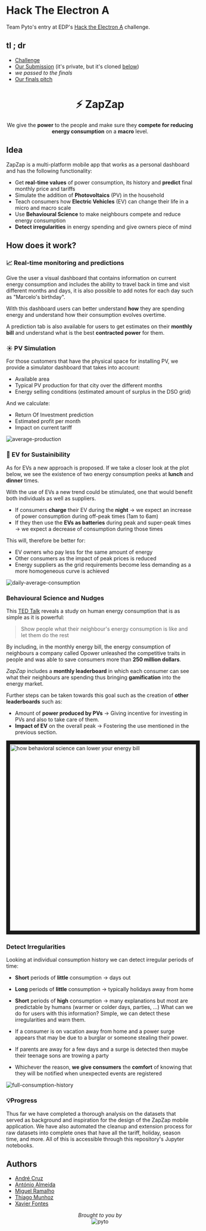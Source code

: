 # Hack The Electron A

Team Pyto's entry at EDP's [Hack the Electron A](https://taikai.network/edpdistribuicao/challenges/hacktheelectron-a) challenge.

## tl ; dr
- [Challenge](https://taikai.network/edpdistribuicao/challenges/hacktheelectron-a)
- [Our Submission](https://taikai.network/edpdistribuicao/challenges/hacktheelectron-a/projects/cjwdktnzs2eo00930yj1irauo) (it's private, but it's cloned [below](#️-zapzap))
- *we passed to the finals*
- [Our finals pitch](https://docs.google.com/presentation/d/1nGbbnWcQl8Q-Gz-yiQBqLTW_ecX0PUhEq6i-hfuOdhc/edit?usp=sharing)



<h1 align="center">⚡️ ZapZap</h1>
<p align="center">
  We give the <b>power</b> to the people and make sure they <b>compete for reducing energy consumption</b> on a <b>macro</b> level.
</p>
  
## Idea
ZapZap is a multi-platform mobile app that works as a personal dashboard and has the following functionality:

- Get **real-time values** of power consumption, its history and **predict** final monthly price and tariffs
- Simulate the addition of **Photovoltaics** (PV) in the household
- Teach consumers how **Electric Vehicles** (EV) can change their life in a micro and macro scale
- Use **Behavioural Science** to make neighbours compete and reduce energy consumption
- **Detect irregularities** in energy spending and give owners piece of mind

## How does it work?

### 📈 Real-time monitoring and predictions

Give the user a visual dashboard that contains information on current energy consumption and includes the ability to travel back in time and visit different months and days, it is also possible to add notes for each day such as "Marcelo's birthday".

With this dashboard users can better understand **how** they are spending energy and understand how their consumption evolves overtime.

A prediction tab is also available for users to get estimates on their **monthly bill** and understand what is the best **contracted power** for them.

### ☀️ PV Simulation

For those customers that have the physical space for installing PV, we provide a simulator dashboard that takes into account:

- Available area
- Typical PV production for that city over the different months
- Energy selling conditions (estimated amount of surplus in the DSO grid)

And we calculate:

- Return Of Investment prediction
- Estimated profit per month
- Impact on current tariff

![average-production](https://i.imgur.com/Qt8B0uu.jpg)

### 🔋 EV for Sustainibility

As for EVs a new approach is proposed. If we take a closer look at the plot below, we see the existence of two energy consumption peeks at **lunch** and **dinner** times.

With the use of EVs a new trend could be stimulated, one that would benefit both individuals as well as suppliers.

- If consumers **charge** their EV during the **night** -> we expect an increase of power consumption during off-peak times (1am to 6am)
- If they then use the **EVs as batteries** during peak and super-peak times -> we expect a decrease of consumption during those times

This will, therefore be better for:

- EV owners who pay less for the same amount of energy
- Other consumers as the impact of peak prices is reduced
- Energy suppliers as the grid requirements become less demanding as a more homogeneous curve is achieved

![daily-average-consumption](https://i.imgur.com/Luozk8Q.png)

### Behavioural Science and Nudges

This [TED Talk](https://www.ted.com/talks/alex_laskey_how_behavioral_science_can_lower_your_energy_bill?language=en) reveals a study on human energy consumption that is as simple as it is powerful:

> Show people what their neighbour's energy consumption is like and let them do the rest

By including, in the monthly energy bill, the energy consumption of neighbours a company called Opower unleashed the competitive traits in people and was able to save consumers more than **250 million dollars**.

*ZapZap* includes a **monthly leaderboard** in which each consumer can see what their neighbours are spending thus bringing **gamification** into the energy market.

Further steps can be taken towards this goal such as the creation of **other leaderboards** such as:

- Amount of **power produced by PVs** -> Giving incentive for investing in PVs and also to take care of them.
- **Impact of EV** on the overall peak -> Fostering the use mentioned in the previous section.

<a href="http://www.youtube.com/watch?feature=player_embedded&v=4cJ08wOqloc
" target="_blank"><img src="https://i.imgur.com/3n91iu3.jpg" 
alt="how behavioral science can lower your energy bill" width="500" border="10" /></a>

### Detect Irregularities

Looking at individual consumption history we can detect irregular periods of time:

- **Short** periods of **little** consumption -> days out
- **Long** periods of **little** consumption -> typically holidays away from home
- **Short** periods of **high** consumption -> many explanations but most are predictable by humans (warmer or colder days, parties, ...)
What can we do for users with this information? Simple, we can detect these irregularities and warn them.

- If a consumer is on vacation away from home and a power surge appears that may be due to a burglar or someone stealing their power.
- If parents are away for a few days and a surge is detected then maybe their teenage sons are trowing a party
- Whichever the reason, **we give consumers** the **comfort** of knowing that they will be notified when unexpected events are registered

![full-consumption-history](https://i.imgur.com/kfa9kst.png)

### 💡Progress
Thus far we have completed a thorough analysis on the datasets that served as background and inspiration for the design of the ZapZap mobile application. We have also automated the cleanup and extension process for raw datasets into complete ones that have all the tariff, holiday, season time, and more. All of this is accessible through this repository's Jupyter notebooks.

 ## Authors

- [André Cruz](@ndrefcruz)
- [António Almeida](@antonioalmeida)
- [Miguel Ramalho](@msramalho)
- [Thiago Munhoz](@MunhozThiago)
- [Xavier Fontes](@xfontes42)

<p align="center">
  <i>Brought to you by</i><br>
  <img src="https://i.imgur.com/BztzEUP.png" alt="pyto"/>
</p>
